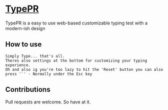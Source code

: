 # [TypePR](https://manthee1.github.io/TypePR/)

TypePR is a easy to use web-based customizable typing test with a modern-ish design

## How to use

    Simply Type... that's all.
    Theres also settings at the bottom for customizing your typing experience.
    Oh and also ig you're too lazy to hit the 'Reset' button you can also press '`' - Normally under the Esc key

## Contributions

Pull requests are welcome. So have at it.
